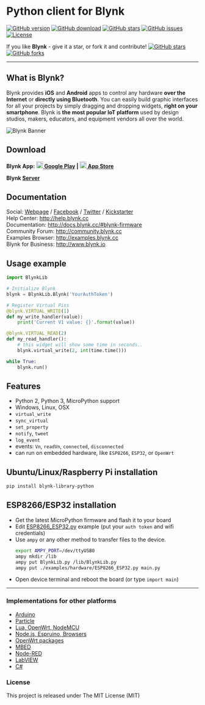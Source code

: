 # Python client for Blynk

[![GitHub version](https://img.shields.io/github/release/vshymanskyy/blynk-library-python.svg)](https://github.com/vshymanskyy/blynk-library-python/releases/latest)
[![GitHub download](https://img.shields.io/github/downloads/vshymanskyy/blynk-library-python/total.svg)](https://github.com/vshymanskyy/blynk-library-python/releases/latest)
[![GitHub stars](https://img.shields.io/github/stars/vshymanskyy/blynk-library-python.svg)](https://github.com/vshymanskyy/blynk-library-python/stargazers)
[![GitHub issues](https://img.shields.io/github/issues/vshymanskyy/blynk-library-python.svg)](https://github.com/vshymanskyy/blynk-library-python/issues)
[![License](https://img.shields.io/badge/license-MIT-blue.svg)](https://github.com/vshymanskyy/blynk-library-python/blob/master/LICENSE)

If you like **Blynk** - give it a star, or fork it and contribute! 
[![GitHub stars](https://img.shields.io/github/stars/blynkkk/blynk-library.svg?style=social&label=Star)](https://github.com/blynkkk/blynk-library/stargazers) 
[![GitHub forks](https://img.shields.io/github/forks/blynkkk/blynk-library.svg?style=social&label=Fork)](https://github.com/blynkkk/blynk-library/network)
__________

## What is Blynk?
Blynk provides **iOS** and **Android** apps to control any hardware **over the Internet** or **directly using Bluetooth**.
You can easily build graphic interfaces for all your projects by simply dragging and dropping widgets, **right on your smartphone**.
Blynk is **the most popular IoT platform** used by design studios, makers, educators, and equipment vendors all over the world.

![Blynk Banner](https://github.com/blynkkk/blynkkk.github.io/blob/master/images/GithubBanner.jpg)

## Download

**Blynk App: 
[<img src="https://cdn.rawgit.com/simple-icons/simple-icons/develop/icons/googleplay.svg" width="18" height="18" /> Google Play](https://play.google.com/store/apps/details?id=cc.blynk) | 
[<img src="https://cdn.rawgit.com/simple-icons/simple-icons/develop/icons/apple.svg" width="18" height="18" /> App Store](https://itunes.apple.com/us/app/blynk-control-arduino-raspberry/id808760481?ls=1&mt=8)**

**Blynk [Server](https://github.com/blynkkk/blynk-server)**

## Documentation
Social: [Webpage](http://www.blynk.cc) / [Facebook](http://www.fb.com/blynkapp) / [Twitter](http://twitter.com/blynk_app) / [Kickstarter](https://www.kickstarter.com/projects/167134865/blynk-build-an-app-for-your-arduino-project-in-5-m/description)  
Help Center: http://help.blynk.cc  
Documentation: http://docs.blynk.cc/#blynk-firmware  
Community Forum: http://community.blynk.cc  
Examples Browser: http://examples.blynk.cc  
Blynk for Business: http://www.blynk.io

## Usage example

```py
import BlynkLib

# Initialize Blynk
blynk = BlynkLib.Blynk('YourAuthToken')

# Register Virtual Pins
@blynk.VIRTUAL_WRITE(1)
def my_write_handler(value):
    print('Current V1 value: {}'.format(value))

@blynk.VIRTUAL_READ(2)
def my_read_handler():
    # this widget will show some time in seconds..
    blynk.virtual_write(2, int(time.time()))

while True:
    blynk.run()
```


## Features
- Python 2, Python 3, MicroPython support
- Windows, Linux, OSX
- `virtual_write`
- `sync_virtual`
- `set_property`
- `notify`, `tweet`
- `log_event`
- events: `Vn`, `readVn`, `connected`, `disconnected`
- can run on embedded hardware, like `ESP8266`, `ESP32`, or `OpenWrt`

## Ubuntu/Linux/Raspberry Pi installation

```sh
pip install blynk-library-python
```

## ESP8266/ESP32 installation

- Get the latest MicroPython firmware and flash it to your board
- Edit [ESP8266_ESP32.py](examples/hardware/ESP8266_ESP32.py) example (put your `auth token` and wifi credentials)
- Use `ampy` or any other method to transfer files to the device.  
    ```sh
    export AMPY_PORT=/dev/ttyUSB0
    ampy mkdir /lib
    ampy put BlynkLib.py /lib/BlynkLib.py
    ampy put ./examples/hardware/ESP8266_ESP32.py main.py
    ```
- Open device terminal and reboot the board (or type `import main`)

__________

### Implementations for other platforms
* [Arduino](https://github.com/blynkkk/blynk-library)
* [Particle](https://github.com/vshymanskyy/blynk-library-spark)
* [Lua, OpenWrt, NodeMCU](https://github.com/vshymanskyy/blynk-library-lua)
* [Node.js, Espruino, Browsers](https://github.com/vshymanskyy/blynk-library-js)
* [OpenWrt packages](https://github.com/vshymanskyy/blynk-library-openwrt)
* [MBED](https://developer.mbed.org/users/vshymanskyy/code/Blynk/)
* [Node-RED](https://www.npmjs.com/package/node-red-contrib-blynk-ws)
* [LabVIEW](https://github.com/juncaofish/NI-LabVIEWInterfaceforBlynk)
* [C#](https://github.com/sverrefroy/BlynkLibrary)

### License
This project is released under The MIT License (MIT)
